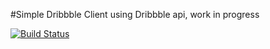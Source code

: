 #Simple Dribbble Client using Dribbble api, work in progress 

[![Build Status](https://travis-ci.org/TedaLIEz/Dribile.svg?branch=master)](https://travis-ci.org/TedaLIEz/Dribile)